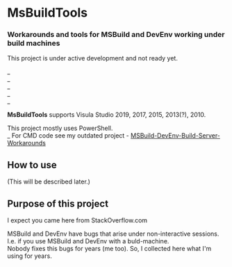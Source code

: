 # MsBuildTools
### Workarounds and tools for MSBuild and DevEnv working under build machines

This project is under active development and not ready yet.
  
_  
_  
_  
_  
_  
  
**MsBuildTools** supports Visula Studio 2019, 2017, 2015, 2013(?), 2010.  

This project mostly uses PowerShell.  
 _ For CMD code see my outdated project - [MSBuild-DevEnv-Build-Server-Workarounds](https://github.com/it3xl/MSBuild-DevEnv-Build-Server-Workarounds)

## How to use

(This will be described later.)

## Purpose of this project

I expect you came here from StackOverflow.com

MSBuild and DevEnv have bugs that arise under non-interactive sessions.  
I.e. if you use MSBuild and DevEnv with a buld-machine.  
Nobody fixes this bugs for years (me too). So, I collected here what I'm using for years.
